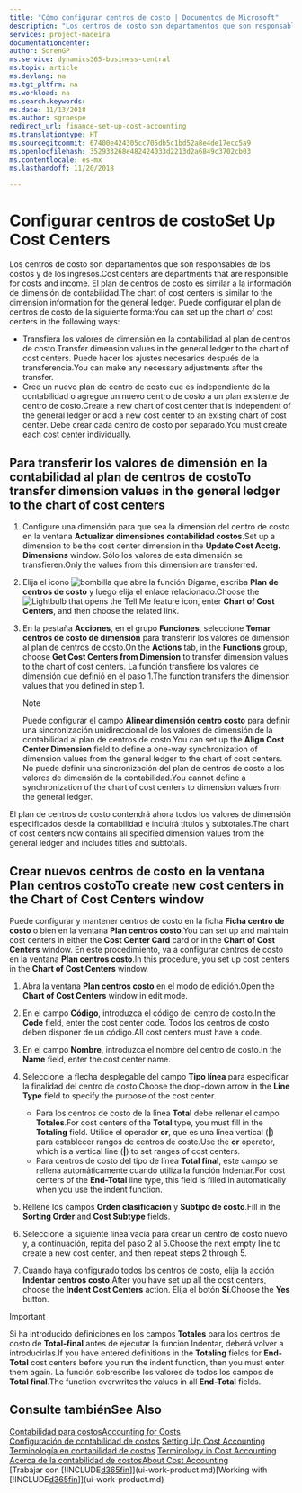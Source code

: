 ```yaml
---
title: "Cómo configurar centros de costo | Documentos de Microsoft"
description: "Los centros de costo son departamentos que son responsables de los costos y de los ingresos. El plan de centros de costo es similar a la información de dimensión de contabilidad."
services: project-madeira
documentationcenter: 
author: SorenGP
ms.service: dynamics365-business-central
ms.topic: article
ms.devlang: na
ms.tgt_pltfrm: na
ms.workload: na
ms.search.keywords: 
ms.date: 11/13/2018
ms.author: sgroespe
redirect_url: finance-set-up-cost-accounting
ms.translationtype: HT
ms.sourcegitcommit: 67400e424305cc705db5c1bd52a8e4de17ecc5a9
ms.openlocfilehash: 352933268e482424033d2213d2a6849c3702cb03
ms.contentlocale: es-mx
ms.lasthandoff: 11/20/2018

---
```

# <a name="set-up-cost-centers"></a><span data-ttu-id="a2bcc-104">Configurar centros de costo</span><span class="sxs-lookup"><span data-stu-id="a2bcc-104">Set Up Cost Centers</span></span>
<span data-ttu-id="a2bcc-105">Los centros de costo son departamentos que son responsables de los costos y de los ingresos.</span><span class="sxs-lookup"><span data-stu-id="a2bcc-105">Cost centers are departments that are responsible for costs and income.</span></span> <span data-ttu-id="a2bcc-106">El plan de centros de costo es similar a la información de dimensión de contabilidad.</span><span class="sxs-lookup"><span data-stu-id="a2bcc-106">The chart of cost centers is similar to the dimension information for the general ledger.</span></span> <span data-ttu-id="a2bcc-107">Puede configurar el plan de centros de costo de la siguiente forma:</span><span class="sxs-lookup"><span data-stu-id="a2bcc-107">You can set up the chart of cost centers in the following ways:</span></span>  

-   <span data-ttu-id="a2bcc-108">Transfiera los valores de dimensión en la contabilidad al plan de centros de costo.</span><span class="sxs-lookup"><span data-stu-id="a2bcc-108">Transfer dimension values in the general ledger to the chart of cost centers.</span></span> <span data-ttu-id="a2bcc-109">Puede hacer los ajustes necesarios después de la transferencia.</span><span class="sxs-lookup"><span data-stu-id="a2bcc-109">You can make any necessary adjustments after the transfer.</span></span>  
-   <span data-ttu-id="a2bcc-110">Cree un nuevo plan de centro de costo que es independiente de la contabilidad o agregue un nuevo centro de costo a un plan existente de centro de costo.</span><span class="sxs-lookup"><span data-stu-id="a2bcc-110">Create a new chart of cost center that is independent of the general ledger or add a new cost center to an existing chart of cost center.</span></span> <span data-ttu-id="a2bcc-111">Debe crear cada centro de costo por separado.</span><span class="sxs-lookup"><span data-stu-id="a2bcc-111">You must create each cost center individually.</span></span>  

## <a name="to-transfer-dimension-values-in-the-general-ledger-to-the-chart-of-cost-centers"></a><span data-ttu-id="a2bcc-112">Para transferir los valores de dimensión en la contabilidad al plan de centros de costo</span><span class="sxs-lookup"><span data-stu-id="a2bcc-112">To transfer dimension values in the general ledger to the chart of cost centers</span></span>  
1.  <span data-ttu-id="a2bcc-113">Configure una dimensión para que sea la dimensión del centro de costo en la ventana **Actualizar dimensiones contabilidad costos**.</span><span class="sxs-lookup"><span data-stu-id="a2bcc-113">Set up a dimension to be the cost center dimension in the **Update Cost Acctg. Dimensions** window.</span></span> <span data-ttu-id="a2bcc-114">Sólo los valores de esta dimensión se transfieren.</span><span class="sxs-lookup"><span data-stu-id="a2bcc-114">Only the values from this dimension are transferred.</span></span>  
2.  <span data-ttu-id="a2bcc-115">Elija el icono ![bombilla que abre la función Dígame](media/ui-search/search_small.png "Dígame que desea hacer"), escriba **Plan de centros de costo** y luego elija el enlace relacionado.</span><span class="sxs-lookup"><span data-stu-id="a2bcc-115">Choose the ![Lightbulb that opens the Tell Me feature](media/ui-search/search_small.png "Tell me what you want to do") icon, enter **Chart of Cost Centers**, and then choose the related link.</span></span>  
3.  <span data-ttu-id="a2bcc-116">En la pestaña **Acciones**, en el grupo **Funciones**, seleccione **Tomar centros de costo de dimensión** para transferir los valores de dimensión al plan de centros de costo.</span><span class="sxs-lookup"><span data-stu-id="a2bcc-116">On the **Actions** tab, in the **Functions** group, choose **Get Cost Centers from Dimension** to transfer dimension values to the chart of cost centers.</span></span> <span data-ttu-id="a2bcc-117">La función transfiere los valores de dimensión que definió en el paso 1.</span><span class="sxs-lookup"><span data-stu-id="a2bcc-117">The function transfers the dimension values that you defined in step 1.</span></span>  

    > [!NOTE]  
    >  <span data-ttu-id="a2bcc-118">Puede configurar el campo **Alinear dimensión centro costo** para definir una sincronización unidireccional de los valores de dimensión de la contabilidad al plan de centros de costo.</span><span class="sxs-lookup"><span data-stu-id="a2bcc-118">You can set up the **Align Cost Center Dimension**  field to define a one-way synchronization of dimension values from the general ledger to the chart of cost centers.</span></span> <span data-ttu-id="a2bcc-119">No puede definir una sincronización del plan de centros de costo a los valores de dimensión de la contabilidad.</span><span class="sxs-lookup"><span data-stu-id="a2bcc-119">You cannot define a synchronization of the chart of cost centers to dimension values from the general ledger.</span></span>  

<span data-ttu-id="a2bcc-120">El plan de centros de costo contendrá ahora todos los valores de dimensión especificados desde la contabilidad e incluirá títulos y subtotales.</span><span class="sxs-lookup"><span data-stu-id="a2bcc-120">The chart of cost centers now contains all specified dimension values from the general ledger and includes titles and subtotals.</span></span>  

## <a name="to-create-new-cost-centers-in-the-chart-of-cost-centers-window"></a><span data-ttu-id="a2bcc-121">Crear nuevos centros de costo en la ventana Plan centros costo</span><span class="sxs-lookup"><span data-stu-id="a2bcc-121">To create new cost centers in the Chart of Cost Centers window</span></span>  
<span data-ttu-id="a2bcc-122">Puede configurar y mantener centros de costo en la ficha **Ficha centro de costo** o bien en la ventana **Plan centros costo**.</span><span class="sxs-lookup"><span data-stu-id="a2bcc-122">You can set up and maintain cost centers in either the **Cost Center Card** card or in the **Chart of Cost Centers** window.</span></span> <span data-ttu-id="a2bcc-123">En este procedimiento, va a configurar centros de costo en la ventana **Plan centros costo**.</span><span class="sxs-lookup"><span data-stu-id="a2bcc-123">In this procedure, you set up cost centers in the **Chart of Cost Centers** window.</span></span>  

1. <span data-ttu-id="a2bcc-124">Abra la ventana **Plan centros costo** en el modo de edición.</span><span class="sxs-lookup"><span data-stu-id="a2bcc-124">Open the **Chart of Cost Centers** window in edit mode.</span></span>  
2. <span data-ttu-id="a2bcc-125">En el campo **Código**, introduzca el código del centro de costo.</span><span class="sxs-lookup"><span data-stu-id="a2bcc-125">In the **Code** field, enter the cost center code.</span></span> <span data-ttu-id="a2bcc-126">Todos los centros de costo deben disponer de un código.</span><span class="sxs-lookup"><span data-stu-id="a2bcc-126">All cost centers must have a code.</span></span>  
3. <span data-ttu-id="a2bcc-127">En el campo **Nombre**, introduzca el nombre del centro de costo.</span><span class="sxs-lookup"><span data-stu-id="a2bcc-127">In the **Name** field, enter the cost center name.</span></span>  
4. <span data-ttu-id="a2bcc-128">Seleccione la flecha desplegable del campo **Tipo línea** para especificar la finalidad del centro de costo.</span><span class="sxs-lookup"><span data-stu-id="a2bcc-128">Choose the drop-down arrow in the **Line Type** field to specify the purpose of the cost center.</span></span>  

    - <span data-ttu-id="a2bcc-129">Para los centros de costo de la línea **Total** debe rellenar el campo **Totales**.</span><span class="sxs-lookup"><span data-stu-id="a2bcc-129">For cost centers of the **Total** type, you must fill in the **Totaling** field.</span></span> <span data-ttu-id="a2bcc-130">Utilice el operador **or**, que es una línea vertical (**&#124;**) para establecer rangos de centros de coste.</span><span class="sxs-lookup"><span data-stu-id="a2bcc-130">Use the **or** operator, which is a vertical line (**&#124;**) to set ranges of cost centers.</span></span>  
    - <span data-ttu-id="a2bcc-131">Para centros de costo del tipo de línea **Total final**, este campo se rellena automáticamente cuando utiliza la función Indentar.</span><span class="sxs-lookup"><span data-stu-id="a2bcc-131">For cost centers of the **End-Total** line type, this field is filled in automatically when you use the indent function.</span></span>  
5.  <span data-ttu-id="a2bcc-132">Rellene los campos **Orden clasificación** y **Subtipo de costo**.</span><span class="sxs-lookup"><span data-stu-id="a2bcc-132">Fill in the **Sorting Order** and **Cost Subtype** fields.</span></span>  
6.  <span data-ttu-id="a2bcc-133">Seleccione la siguiente línea vacía para crear un centro de costo nuevo y, a continuación, repita del paso 2 al 5.</span><span class="sxs-lookup"><span data-stu-id="a2bcc-133">Choose the next empty line to create a new cost center, and then repeat steps 2 through 5.</span></span>  
7.  <span data-ttu-id="a2bcc-134">Cuando haya configurado todos los centros de costo, elija la acción **Indentar centros costo**.</span><span class="sxs-lookup"><span data-stu-id="a2bcc-134">After you have set up all the cost centers, choose the **Indent Cost Centers** action.</span></span> <span data-ttu-id="a2bcc-135">Elija el botón **Sí**.</span><span class="sxs-lookup"><span data-stu-id="a2bcc-135">Choose the **Yes** button.</span></span>  

> [!IMPORTANT]  
>  <span data-ttu-id="a2bcc-136">Si ha introducido definiciones en los campos **Totales** para los centros de costo de **Total-final** antes de ejecutar la función Indentar, deberá volver a introducirlas.</span><span class="sxs-lookup"><span data-stu-id="a2bcc-136">If you have entered definitions in the **Totaling** fields for **End-Total** cost centers before you run the indent function, then you must enter them again.</span></span> <span data-ttu-id="a2bcc-137">La función sobrescribe los valores de todos los campos de **Total final**.</span><span class="sxs-lookup"><span data-stu-id="a2bcc-137">The function overwrites the values in all **End-Total** fields.</span></span>  

## <a name="see-also"></a><span data-ttu-id="a2bcc-138">Consulte también</span><span class="sxs-lookup"><span data-stu-id="a2bcc-138">See Also</span></span>  
[<span data-ttu-id="a2bcc-139">Contabilidad para costos</span><span class="sxs-lookup"><span data-stu-id="a2bcc-139">Accounting for Costs</span></span>](finance-manage-cost-accounting.md)  
<span data-ttu-id="a2bcc-140">[Configuración de contabilidad de costos](finance-set-up-cost-accounting.md) </span><span class="sxs-lookup"><span data-stu-id="a2bcc-140">[Setting Up Cost Accounting](finance-set-up-cost-accounting.md) </span></span>  
<span data-ttu-id="a2bcc-141">[Terminología en contabilidad de costos](finance-terminology-in-cost-accounting.md) </span><span class="sxs-lookup"><span data-stu-id="a2bcc-141">[Terminology in Cost Accounting](finance-terminology-in-cost-accounting.md) </span></span>  
[<span data-ttu-id="a2bcc-142">Acerca de la contabilidad de costos</span><span class="sxs-lookup"><span data-stu-id="a2bcc-142">About Cost Accounting</span></span>](finance-about-cost-accounting.md)  
<span data-ttu-id="a2bcc-143">[Trabajar con [!INCLUDE[d365fin](includes/d365fin_md.md)]](ui-work-product.md)</span><span class="sxs-lookup"><span data-stu-id="a2bcc-143">[Working with [!INCLUDE[d365fin](includes/d365fin_md.md)]](ui-work-product.md)</span></span>

